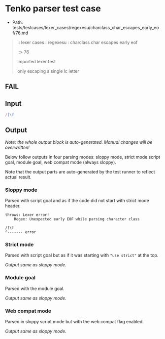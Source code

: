 # Tenko parser test case

- Path: tests/testcases/lexer_cases/regexesu/charclass_char_escapes_early_eof/76.md

> :: lexer cases : regexesu : charclass char escapes early eof
>
> ::> 76
>
> Imported lexer test
>
> only escaping a single lc letter

## FAIL

## Input

`````js
/[\f
`````

## Output

_Note: the whole output block is auto-generated. Manual changes will be overwritten!_

Below follow outputs in four parsing modes: sloppy mode, strict mode script goal, module goal, web compat mode (always sloppy).

Note that the output parts are auto-generated by the test runner to reflect actual result.

### Sloppy mode

Parsed with script goal and as if the code did not start with strict mode header.

`````
throws: Lexer error!
    Regex: Unexpected early EOF while parsing character class

/[\f
^------- error
`````

### Strict mode

Parsed with script goal but as if it was starting with `"use strict"` at the top.

_Output same as sloppy mode._

### Module goal

Parsed with the module goal.

_Output same as sloppy mode._

### Web compat mode

Parsed in sloppy script mode but with the web compat flag enabled.

_Output same as sloppy mode._
